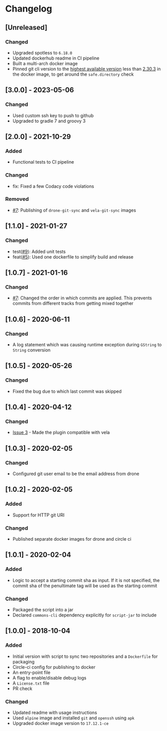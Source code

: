 # Changelog

## [Unreleased]
### Changed
- Upgraded spotless to `6.18.0`
- Updated dockerhub readme in CI pipeline
- Built a multi-arch docker image
- Pinned git cli version to the [highest available version](https://pkgs.alpinelinux.org/packages?name=git&branch=v3.12&repo=&arch=&maintainer=) less than [2.30.3](https://github.com/git/git/commit/8959555cee7ec045958f9b6dd62e541affb7e7d9) in the docker image, to get around the `safe.directory` check

## [3.0.0] - 2023-05-06
### Changed
- Used custom ssh key to push to github
- Upgraded to gradle 7 and groovy 3

## [2.0.0] - 2021-10-29
### Added
- Functional tests to CI pipeline

### Changed
- fix: Fixed a few Codacy code violations

### Removed
- [#7](https://github.com/devatherock/git-sync/issues/20): Publishing of `drone-git-sync` and `vela-git-sync` images

## [1.1.0] - 2021-01-27
### Changed
- test([#9](https://github.com/devatherock/git-sync/issues/9)): Added unit tests
- feat([#5](https://github.com/devatherock/git-sync/issues/5)): Used one dockerfile to simplify build and release

## [1.0.7] - 2021-01-16
### Changed
- [#7](https://github.com/devatherock/git-sync/issues/7): Changed the order in which commits are applied.
This prevents commits from different tracks from getting mixed together

## [1.0.6] - 2020-06-11
### Changed
- A log statement which was causing runtime exception during `GString` to `String` conversion

## [1.0.5] - 2020-05-26
### Changed
- Fixed the bug due to which last commit was skipped

## [1.0.4] - 2020-04-12
### Changed
- [Issue 3](https://github.com/devatherock/git-sync/issues/3) - Made the plugin
compatible with vela

## [1.0.3] - 2020-02-05
### Changed
- Configured git user email to be the email address from drone

## [1.0.2] - 2020-02-05
### Added
- Support for HTTP git URI

### Changed
- Published separate docker images for drone and circle ci

## [1.0.1] - 2020-02-04
### Added
- Logic to accept a starting commit sha as input. If it is not specified, the commit sha of the penultimate tag
will be used as the starting commit

### Changed
- Packaged the script into a jar
- Declared `commons-cli` dependency explicitly for `script-jar` to include

## [1.0.0] - 2018-10-04
### Added
- Initial version with script to sync two repositories and a `Dockerfile` for packaging
- Circle-ci config for publishing to docker
- An entry-point file
- A flag to enable/disable debug logs
- A `License.txt` file
- PR check

### Changed
- Updated readme with usage instructions
- Used `alpine` image and installed `git` and `openssh` using `apk`
- Upgraded docker image version to `17.12.1-ce`
